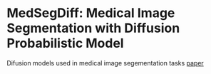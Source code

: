# MedSegDiff: Medical Image Segmentation with Diffusion Probabilistic Model


Difusion models used in medical image segementation tasks [paper](https://arxiv.org/pdf/2211.00611.pdf)




